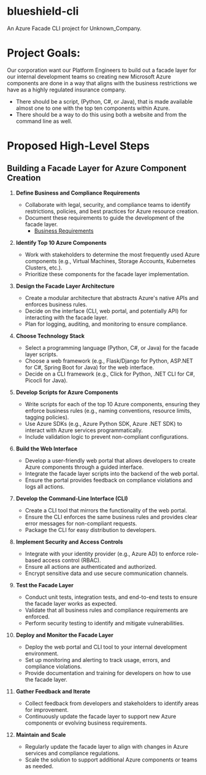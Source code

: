 # blueshield-cli
An Azure Facade CLI project for Unknown_Company.

# Project Goals:

Our corporation want our Platform Engineers to build out a facade layer for our internal development teams so creating new Microsoft Azure components are done in a way that aligns with the business restrictions we have as a highly regulated insurance company.  
- There should be a script, (Python, C#, or Java), that is made available almost one to one with the top ten components within Azure.
- There should be a way to do this using both a website and from the command line as well. 

# Proposed High-Level Steps 

## Building a Facade Layer for Azure Component Creation

1. **Define Business and Compliance Requirements**  
   - Collaborate with legal, security, and compliance teams to identify restrictions, policies, and best practices for Azure resource creation.  
   - Document these requirements to guide the development of the facade layer.
     - [Business Requirements](step1/business-requirements.md)

2. **Identify Top 10 Azure Components**  
   - Work with stakeholders to determine the most frequently used Azure components (e.g., Virtual Machines, Storage Accounts, Kubernetes Clusters, etc.).  
   - Prioritize these components for the facade layer implementation.

3. **Design the Facade Layer Architecture**  
   - Create a modular architecture that abstracts Azure's native APIs and enforces business rules.  
   - Decide on the interface (CLI, web portal, and potentially API) for interacting with the facade layer.  
   - Plan for logging, auditing, and monitoring to ensure compliance.

4. **Choose Technology Stack**  
   - Select a programming language (Python, C#, or Java) for the facade layer scripts.  
   - Choose a web framework (e.g., Flask/Django for Python, ASP.NET for C#, Spring Boot for Java) for the web interface.  
   - Decide on a CLI framework (e.g., Click for Python, .NET CLI for C#, Picocli for Java).

5. **Develop Scripts for Azure Components**  
   - Write scripts for each of the top 10 Azure components, ensuring they enforce business rules (e.g., naming conventions, resource limits, tagging policies).  
   - Use Azure SDKs (e.g., Azure Python SDK, Azure .NET SDK) to interact with Azure services programmatically.  
   - Include validation logic to prevent non-compliant configurations.

6. **Build the Web Interface**  
   - Develop a user-friendly web portal that allows developers to create Azure components through a guided interface.  
   - Integrate the facade layer scripts into the backend of the web portal.  
   - Ensure the portal provides feedback on compliance violations and logs all actions.

7. **Develop the Command-Line Interface (CLI)**  
   - Create a CLI tool that mirrors the functionality of the web portal.  
   - Ensure the CLI enforces the same business rules and provides clear error messages for non-compliant requests.  
   - Package the CLI for easy distribution to developers.

8. **Implement Security and Access Controls**  
   - Integrate with your identity provider (e.g., Azure AD) to enforce role-based access control (RBAC).  
   - Ensure all actions are authenticated and authorized.  
   - Encrypt sensitive data and use secure communication channels.

9. **Test the Facade Layer**  
   - Conduct unit tests, integration tests, and end-to-end tests to ensure the facade layer works as expected.  
   - Validate that all business rules and compliance requirements are enforced.  
   - Perform security testing to identify and mitigate vulnerabilities.

10. **Deploy and Monitor the Facade Layer**  
    - Deploy the web portal and CLI tool to your internal development environment.  
    - Set up monitoring and alerting to track usage, errors, and compliance violations.  
    - Provide documentation and training for developers on how to use the facade layer.

11. **Gather Feedback and Iterate**  
    - Collect feedback from developers and stakeholders to identify areas for improvement.  
    - Continuously update the facade layer to support new Azure components or evolving business requirements.

12. **Maintain and Scale**  
    - Regularly update the facade layer to align with changes in Azure services and compliance regulations.  
    - Scale the solution to support additional Azure components or teams as needed.
